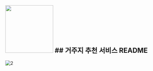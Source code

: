 ## <img src="https://github.com/user-attachments/assets/f521acdb-4507-4aee-8abd-ac88f80318bb" width="150" height="150"/> ## 거주지 추천 서비스 README

![2](https://github.com/user-attachments/assets/84dc3382-ae6f-4856-a8f0-2a21242319d3)
